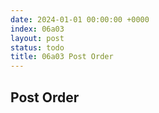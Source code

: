 ```yaml
---
date: 2024-01-01 00:00:00 +0000
index: 06a03
layout: post
status: todo
title: 06a03 Post Order
---
```


## Post Order